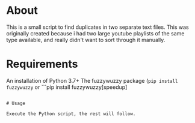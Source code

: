 # About

This is a small script to find duplicates in two separate text files. This was originally created because i had two large youtube playlists of the same type available, and really didn't want to sort through it manually.

# Requirements

An installation of Python 3.7+
The fuzzywuzzy package (```pip install fuzzywuzzy``` or ```pip install fuzzywuzzy[speedup]
``` in root python installation)

# Usage

Execute the Python script, the rest will follow.
